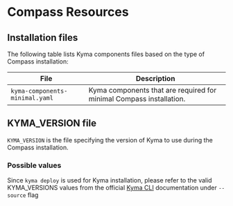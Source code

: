 # Compass Resources

## Installation files

The following table lists Kyma components files based on the type of Compass installation:

| File                                	   | Description                                                	          |
|-----------------------------------------|-----------------------------------------------------------------------|
| `kyma-components-minimal.yaml` 	        | Kyma components that are required for minimal Compass installation. 	 |

## KYMA_VERSION file

`KYMA_VERSION` is the file specifying the version of Kyma to use during the Compass installation.

### Possible values

Since `kyma deploy` is used for Kyma installation, please refer to the valid KYMA_VERSIONS values from the official [Kyma CLI](https://github.com/kyma-project/cli/blob/2.0.4/docs/gen-docs/kyma_deploy.md#flags) documentation under `--source` flag
